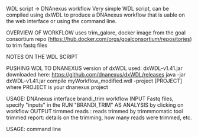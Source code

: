 WDL script -> DNAnexus workflow
Very simple WDL script, can be compiled using dxWDL to produce a DNAnexus workflow that is uable on the web interface or using the command line.

OVERVIEW OF WORKFLOW
uses trim_galore, docker image from the goal consortium repo (https://hub.docker.com/orgs/goalconsortium/repositories) to trim fastq files

NOTES ON THE WDL SCRIPT


PUSHING WDL TO DNANEXUS
version of dxWDL used: dxWDL-v1.41.jar downloaded here: https://github.com/dnanexus/dxWDL/releases
java -jar dxWDL-v1.41.jar compile myWorkflow_modified.wdl -project [PROJECT]
where PROJECT is your dnanexus project

USAGE: DNAnexus interface
brandi_trim workflow
INPUT
Fastq files, specify "inputs" in the RUN "BRANDI_TRIM" AS ANALYSIS by clicking on workflow
OUTPUT
tirmmed reads : reads trimmed by trimmmomatic tool
trimmed report: details on the trimming, how many reads were trimmed, etc.

USAGE: command line
